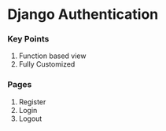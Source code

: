 # Django Authentication

### Key Points
1. Function based view
2. Fully Customized

### Pages
1. Register
2. Login
3. Logout